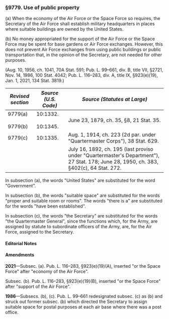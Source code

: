 ### §9779. Use of public property ###

(a) When the economy of the Air Force or the Space Force so requires, the Secretary of the Air Force shall establish military headquarters in places where suitable buildings are owned by the United States.

(b) No money appropriated for the support of the Air Force or the Space Force may be spent for base gardens or Air Force exchanges. However, this does not prevent Air Force exchanges from using public buildings or public transportation that, in the opinion of the Secretary, are not needed for other purposes.

(Aug. 10, 1956, ch. 1041, 70A Stat. 591; Pub. L. 99–661, div. B, title VII, §2721, Nov. 14, 1986, 100 Stat. 4042; Pub. L. 116–283, div. A, title IX, §923(e)(19), Jan. 1, 2021, 134 Stat. 3819.)

|   *Revised section*    |   *Source (U.S. Code)*   |                                                     *Source (Statutes at Large)*                                                     |
|------------------------|--------------------------|--------------------------------------------------------------------------------------------------------------------------------------|
|9779(a)<br/><br/>9779(b)|10:1332.<br/><br/>10:1345.|                                               June 23, 1879, ch. 35, §8, 21 Stat. 35.                                                |
|        9779(c)         |         10:1335.         |                              Aug. 1, 1914, ch. 223 (2d par. under "Quartermaster Corps"), 38 Stat. 629.                              |
|                        |                          |July 16, 1892, ch. 195 (last proviso under "Quartermaster's Department"), 27 Stat. 178; June 28, 1950, ch. 383, §402(c), 64 Stat. 272.|

In subsection (a), the words "United States" are substituted for the word "Government".

In subsection (b), the words "suitable space" are substituted for the words "proper and suitable room or rooms". The words "there is a" are substituted for the words "have been established".

In subsection (c), the words "the Secretary" are substituted for the words "the Quartermaster General", since the functions which, for the Army, are assigned by statute to subordinate officers of the Army, are, for the Air Force, assigned to the Secretary.

#### **Editorial Notes** ####

#### Amendments ####

**2021**—Subsec. (a). Pub. L. 116–283, §923(e)(19)(A), inserted "or the Space Force" after "economy of the Air Force".

Subsec. (b). Pub. L. 116–283, §923(e)(19)(B), inserted "or the Space Force" after "support of the Air Force".

**1986**—Subsecs. (b), (c). Pub. L. 99–661 redesignated subsec. (c) as (b) and struck out former subsec. (b) which directed the Secretary to assign suitable space for postal purposes at each air base where there was a post office.